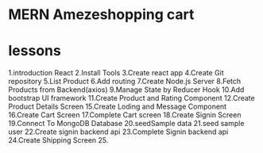 # MERN Amezeshopping cart

# lessons

1.introduction React
2.Install Tools
3.Create react app
4.Create Git repository
5.List Product
6.Add routing
7.Create Node.js Server
8.Fetch Products from Backend(axios)
9.Manage State by Reducer Hook
10.Add bootstrap UI framework
11.Create Product and Rating Component
12.Create Product Details Screen
15.Create Loding and Message Component
16.Create Cart Screen
17.Complete Cart screen
18.Create Signin Screen
19.Connect To MongoDB Database
20.seedSample data
21.seed sample user
22.Create signin backend api
23.Complete Signin backend api
24.Create Shipping Screen
25.


